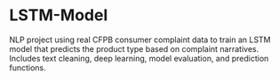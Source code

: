 # LSTM-Model
NLP project using real CFPB consumer complaint data to train an LSTM model that predicts the product type based on complaint narratives. Includes text cleaning, deep learning, model evaluation, and prediction functions.
